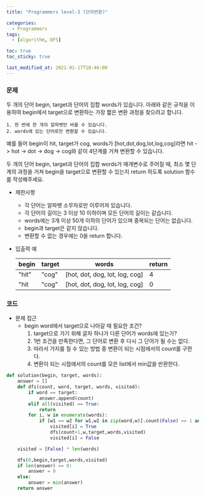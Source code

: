 ```yaml
---
title: "Programmers level-3 (단어변환)"

categories:
  - Programmers
tags:
  - [algorithm, DFS]

toc: true
toc_sticky: true

last_modified_at: 2021-01-17T18:46:00
---
```


### 문제

두 개의 단어 begin, target과 단어의 집합 words가 있습니다. 아래와 같은 규칙을 이용하여 begin에서 target으로 변환하는 가장 짧은 변환 과정을 찾으려고 합니다.

```
1. 한 번에 한 개의 알파벳만 바꿀 수 있습니다.
2. words에 있는 단어로만 변환할 수 있습니다.
```

예를 들어 begin이 hit, target가 cog, words가 [hot,dot,dog,lot,log,cog]라면 hit -> hot -> dot -> dog -> cog와 같이 4단계를 거쳐 변환할 수 있습니다.

두 개의 단어 begin, target과 단어의 집합 words가 매개변수로 주어질 때, 최소 몇 단계의 과정을 거쳐 begin을 target으로 변환할 수 있는지 return 하도록 solution 함수를 작성해주세요.

- 제한사항
  - 각 단어는 알파벳 소무자로만 이루어져 있습니다.
  - 각 단어의 길이는 3 이상 10 이하이며 모든 단어의 길이는 같습니다.
  - words에는 3개 이상 50개 이하의 단어가 있으며 중복되는 단어는 없습니다.
  - begin과 target은 같지 않습니다.
  - 변환할 수 없는 경우에는 0을 return 합니다.
- 입출력 예

  | begin | target | words                          | return |
  | ----- | ------ | ------------------------------ | ------ |
  | "hit" | "cog"  | [hot, dot, dog, lot, log, cog] | 4      |
  | "hit  | "cog"  | [hot, dot, dog, lot, log, cog] | 0      |

### 코드

- 문제 접근
  - begin word에서 target으로 나아갈 때 필요한 조건?
    1. target으로 가기 위해 글자 하나가 다른 단어가 words에 있는가?
    2. 1번 조건을 만족한다면, 그 단어로 변환 후 다시 그 단어가 될 수는 없다.
    3. 따라서 가지를 칠 수 있는 방법 중 변환이 되는 시점에서의 count를 구한다.
    4. 변환이 되는 시점에서의 count를 모은 list에서 min값을 반환한다.

```py
def solution(begin, target, words):
    answer = []
    def dfs(count, word, target, words, visited):
        if word == target:
            answer.append(count)
        elif all(visited) == True:
            return
        for i, w in enumerate(words):
            if [w1 == w2 for w1,w2 in zip(word,w)].count(False) == 1 and visited[i] == False:
                visited[i] = True
                dfs(count+1,w,target,words,visited)
                visited[i] = False

    visited = [False] * len(words)

    dfs(0,begin,target,words,visited)
    if len(answer) == 0:
        answer = 0
    else:
        answer = min(answer)
    return answer
```
